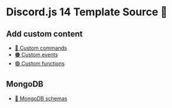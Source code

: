 # Discord.js 14 Template Source 📂

## Add custom content
- [🔵 Custom commands](https://github.com/kubgus/discord-js-14-template/blob/master/src/commands/README.md)
- [🟠 Custom events](https://github.com/kubgus/discord-js-14-template/blob/master/src/events/README.md)
- [🟢 Custom functions](https://github.com/kubgus/discord-js-14-template/tree/master/src/functions/README.md)

## MongoDB
- [🍃 MongoDB schemas](https://github.com/kubgus/discord-js-14-template/blob/master/src/schemas/README.md)
